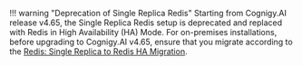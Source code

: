!!! warning "Deprecation of Single Replica Redis"
    Starting from Cognigy.AI release v4.65, the Single Replica Redis setup is deprecated and replaced with Redis in High Availability (HA) Mode. For on-premises installations, before upgrading to Cognigy.AI v4.65, ensure that you migrate according to the [Redis: Single Replica to Redis HA Migration](https://docs.cognigy.com/ai/installation/migration/single-replica-redis-to-redis-ha-migration/).

